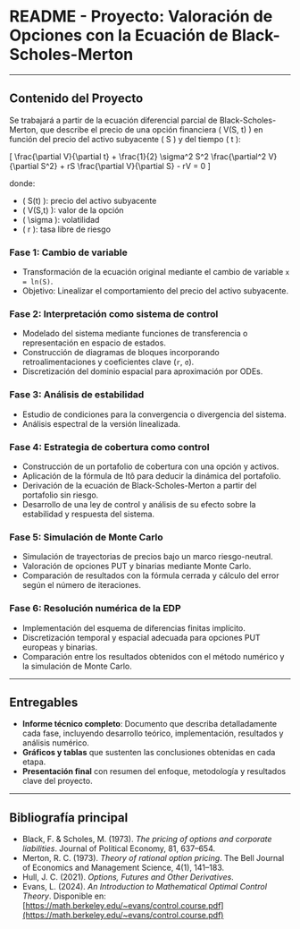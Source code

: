 # README - Proyecto: Valoración de Opciones con la Ecuación de Black-Scholes-Merton
---

## Contenido del Proyecto

Se trabajará a partir de la ecuación diferencial parcial de Black-Scholes-Merton, que describe el precio de una opción financiera \( V(S, t) \) en función del precio del activo subyacente \( S \) y del tiempo \( t \):

\[
\frac{\partial V}{\partial t} + \frac{1}{2} \sigma^2 S^2 \frac{\partial^2 V}{\partial S^2} + rS \frac{\partial V}{\partial S} - rV = 0
\]

donde:
- \( S(t) \): precio del activo subyacente
- \( V(S,t) \): valor de la opción
- \( \sigma \): volatilidad
- \( r \): tasa libre de riesgo

### Fase 1: Cambio de variable
- Transformación de la ecuación original mediante el cambio de variable `x = ln(S)`.
- Objetivo: Linealizar el comportamiento del precio del activo subyacente.

### Fase 2: Interpretación como sistema de control
- Modelado del sistema mediante funciones de transferencia o representación en espacio de estados.
- Construcción de diagramas de bloques incorporando retroalimentaciones y coeficientes clave (`r`, `σ`).
- Discretización del dominio espacial para aproximación por ODEs.

### Fase 3: Análisis de estabilidad
- Estudio de condiciones para la convergencia o divergencia del sistema.
- Análisis espectral de la versión linealizada.

### Fase 4: Estrategia de cobertura como control
- Construcción de un portafolio de cobertura con una opción y activos.
- Aplicación de la fórmula de Itô para deducir la dinámica del portafolio.
- Derivación de la ecuación de Black-Scholes-Merton a partir del portafolio sin riesgo.
- Desarrollo de una ley de control y análisis de su efecto sobre la estabilidad y respuesta del sistema.

### Fase 5: Simulación de Monte Carlo
- Simulación de trayectorias de precios bajo un marco riesgo-neutral.
- Valoración de opciones PUT y binarias mediante Monte Carlo.
- Comparación de resultados con la fórmula cerrada y cálculo del error según el número de iteraciones.

### Fase 6: Resolución numérica de la EDP
- Implementación del esquema de diferencias finitas implícito.
- Discretización temporal y espacial adecuada para opciones PUT europeas y binarias.
- Comparación entre los resultados obtenidos con el método numérico y la simulación de Monte Carlo.

---

## Entregables

- **Informe técnico completo**: Documento que describa detalladamente cada fase, incluyendo desarrollo teórico, implementación, resultados y análisis numérico.
- **Gráficos y tablas** que sustenten las conclusiones obtenidas en cada etapa.
- **Presentación final** con resumen del enfoque, metodología y resultados clave del proyecto.

---

## Bibliografía principal

- Black, F. & Scholes, M. (1973). *The pricing of options and corporate liabilities*. Journal of Political Economy, 81, 637–654.
- Merton, R. C. (1973). *Theory of rational option pricing*. The Bell Journal of Economics and Management Science, 4(1), 141–183.
- Hull, J. C. (2021). *Options, Futures and Other Derivatives*.
- Evans, L. (2024). *An Introduction to Mathematical Optimal Control Theory*. Disponible en: [https://math.berkeley.edu/~evans/control.course.pdf](https://math.berkeley.edu/~evans/control.course.pdf)
